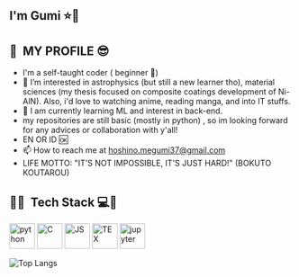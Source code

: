 ## I'm Gumi ⭐👋

<p align="center">
  <h2> 🌟 &nbsp;MY PROFILE 😎</h2>
</p>

- I'm a self-taught coder ( beginner 🔰)
- 👀 I’m interested in astrophysics (but still a new learner tho), material sciences (my thesis focused on composite coatings development of Ni-AlN). Also, i'd love to watching anime, reading manga, and into IT stuffs.
- 🌱 I am currently learning ML and interest in back-end.
- my repositories are still basic (mostly in python) , so im looking forward for any advices or collaboration with y'all! 
- EN OR ID :ok: 
- 📫 How to reach me at hoshino.megumi37@gmail.com
- LIFE MOTTO: "IT'S NOT IMPOSSIBLE, IT'S JUST HARD!" (BOKUTO KOUTAROU)
 
<h2> 🚀🌟 &nbsp;Tech Stack 💻🌃</h2>
<p align="left">
<img src="https://cdn.jsdelivr.net/gh/devicons/devicon@latest/icons/python/python-original-wordmark.svg" alt="python" width="45" height="45" />
<img src="https://cdn.jsdelivr.net/gh/devicons/devicon@latest/icons/c/c-original.svg" alt="C" width="45" height="45" />
<img src="https://cdn.jsdelivr.net/gh/devicons/devicon@latest/icons/javascript/javascript-original.svg" alt="JS" width="45" height="45" />         
<img src="https://cdn.jsdelivr.net/gh/devicons/devicon@latest/icons/tex/tex-original.svg" alt="TEX" width="45" height="45"/>   
<img src="https://cdn.jsdelivr.net/gh/devicons/devicon@latest/icons/jupyter/jupyter-original-wordmark.svg" alt="jupyter" width="45" height="45" />

  
![Top Langs](https://github-readme-stats.vercel.app/api/top-langs/?username=megumihoshino&layout=compact)

</p>          
<!---




